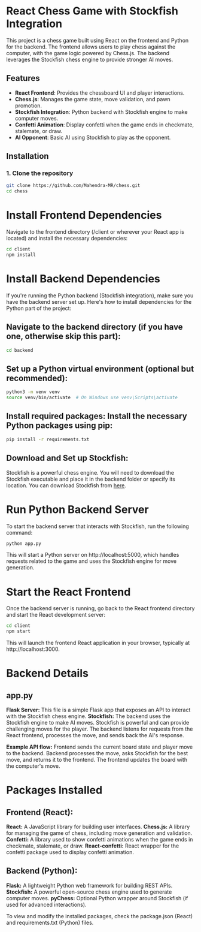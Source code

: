 # React Chess Game with Stockfish Integration

This project is a chess game built using React on the frontend and Python for the backend. The frontend allows users to play chess against the computer, with the game logic powered by Chess.js. The backend leverages the Stockfish chess engine to provide stronger AI moves.

## Features
- **React Frontend**: Provides the chessboard UI and player interactions.
- **Chess.js**: Manages the game state, move validation, and pawn promotion.
- **Stockfish Integration**: Python backend with Stockfish engine to make computer moves.
- **Confetti Animation**: Display confetti when the game ends in checkmate, stalemate, or draw.
- **AI Opponent**: Basic AI using Stockfish to play as the opponent.

## Installation

### 1. Clone the repository

```bash
git clone https://github.com/Mahendra-MR/chess.git
cd chess
```

# Install Frontend Dependencies

Navigate to the frontend directory (/client or wherever your React app is located) and install the necessary dependencies:

```bash
cd client
npm install
```

 # Install Backend Dependencies
If you're running the Python backend (Stockfish integration), make sure you have the backend server set up. Here's how to install dependencies for the Python part of the project:

## Navigate to the backend directory (if you have one, otherwise skip this part):
```bash 
cd backend
```
## Set up a Python virtual environment (optional but recommended):
```bash
python3 -m venv venv
source venv/bin/activate  # On Windows use venv\Scripts\activate
```
## Install required packages: Install the necessary Python packages using pip:
```bash
pip install -r requirements.txt
```
## Download and Set up Stockfish:

Stockfish is a powerful chess engine. You will need to download the Stockfish executable and place it in the backend folder or specify its location.
You can download Stockfish from [here](https://stockfishchess.org/download/).

# Run Python Backend Server
To start the backend server that interacts with Stockfish, run the following command:

```bash
python app.py
```
This will start a Python server on http://localhost:5000, which handles requests related to the game and uses the Stockfish engine for move generation.

# Start the React Frontend
Once the backend server is running, go back to the React frontend directory and start the React development server:

```bash
cd client
npm start
```
This will launch the frontend React application in your browser, typically at http://localhost:3000.

# Backend Details

## app.py
**Flask Server:** This file is a simple Flask app that exposes an API to interact with the Stockfish chess engine.
**Stockfish:** The backend uses the Stockfish engine to make AI moves. Stockfish is powerful and can provide challenging moves for the player.
The backend listens for requests from the React frontend, processes the move, and sends back the AI's response.

**Example API flow:**
Frontend sends the current board state and player move to the backend.
Backend processes the move, asks Stockfish for the best move, and returns it to the frontend.
The frontend updates the board with the computer's move.


# Packages Installed
## Frontend (React):
**React:** A JavaScript library for building user interfaces.
**Chess.js:** A library for managing the game of chess, including move generation and validation.
**Confetti:** A library used to show confetti animations when the game ends in checkmate, stalemate, or draw.
**React-confetti:** React wrapper for the confetti package used to display confetti animation.

## Backend (Python):
**Flask:** A lightweight Python web framework for building REST APIs.
**Stockfish:** A powerful open-source chess engine used to generate computer moves.
**pyChess:** Optional Python wrapper around Stockfish (if used for advanced interactions).


To view and modify the installed packages, check the package.json (React) and requirements.txt (Python) files.
